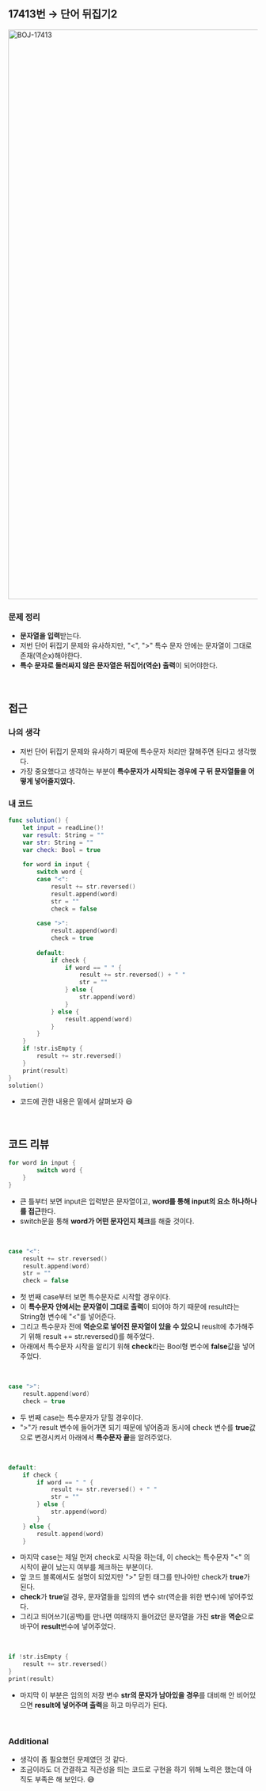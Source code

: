 ## 17413번 → 단어 뒤집기2
<img width="1151" alt="BOJ-17413" src="https://user-images.githubusercontent.com/64394744/152283552-fa94aab9-d255-4ef6-a06c-cb8d9e6095b4.png">
</br>

### 문제 정리
* **문자열을 입력**받는다.
* 저번 단어 뒤집기 문제와 유사하지만, "<", ">" 특수 문자 안에는 문자열이 그대로 존재(역순x)해야한다.
* **특수 문자로 둘러싸지 않은 문자열은 뒤집어(역순) 출력**이 되어야한다.
</br>

## 접근

### 나의 생각 
* 저번 단어 뒤집기 문제와 유사하기 때문에 특수문자 처리만 잘해주면 된다고 생각했다.
* 가장 중요했다고 생각하는 부분이 **특수문자가 시작되는 경우에 구 뒤 문자열들을 어떻게 넣어줄지였다.**

### 내 코드
```swift
func solution() {
    let input = readLine()!
    var result: String = ""
    var str: String = ""
    var check: Bool = true
    
    for word in input {
        switch word {
        case "<":
            result += str.reversed()
            result.append(word)
            str = ""
            check = false
            
        case ">":
            result.append(word)
            check = true
            
        default:
            if check {
                if word == " " {
                    result += str.reversed() + " "
                    str = ""
                } else {
                    str.append(word)
                }
            } else {
                result.append(word)
            }
        }
    }
    if !str.isEmpty {
        result += str.reversed()
    }
    print(result)
}
solution()
```
- 코드에 관한 내용은 밑에서 살펴보자 😆
</br>

## 코드 리뷰
```swift
for word in input {
        switch word {
    }
}
```
- 큰 틀부터 보면 input은 입력받은 문자열이고, **word를 통해 input의 요소 하나하나를 접근**한다.
- switch문을 통해 **word가 어떤 문자인지 체크**를 해줄 것이다.
</br>

```swift
case "<":
    result += str.reversed()
    result.append(word)
    str = ""
    check = false
```
- 첫 번째 case부터 보면 특수문자로 시작할 경우이다.
- 이 **특수문자 안에서는 문자열이 그대로 출력**이 되어야 하기 때문에 result라는 String형 변수에 "<"를 넣어준다.
- 그리고 특수문자 전에 **역순으로 넣어진 문자열이 있을 수 있으니** reuslt에 추가해주기 위해 result += str.reversed()를 해주었다.
- 아래에서 특수문자 시작을 알리기 위해 **check**라는 Bool형 변수에 **false**값을 넣어주었다.
</br>

```swift
case ">":
    result.append(word)
    check = true
```
- 두 번째 case는 특수문자가 닫힐 경우이다.
- ">"가 result 변수에 들어가면 되기 때문에 넣어줌과 동시에 check 변수를 **true**값으로 변경시켜서 아래에서 **특수문자 끝**을 알려주었다.
</br>

```swift
default:
    if check {
        if word == " " {
            result += str.reversed() + " "
            str = ""
        } else {
            str.append(word)
        }
    } else {
        result.append(word)
    }
```
- 마지막 case는 제일 먼저 check로 시작을 하는데, 이 check는 특수문자 "<" 의 시작이 끝이 났는지 여부를 체크하는 부분이다.
- 앞 코드 블록에서도 설명이 되었지만 ">" 닫힌 태그를 만나야만 check가 **true**가 된다.
- **check**가 **true**일 경우, 문자열들을 임의의 변수 str(역순을 위한 변수)에 넣어주었다.
- 그리고 띄어쓰기(공백)를 만나면 여태까지 들어갔던 문자열을 가진 **str**을 **역순**으로 바꾸어 **result**변수에 넣어주었다.
</br>

```swift
if !str.isEmpty {
    result += str.reversed()
}
print(result)
```
- 마지막 이 부분은 임의의 저장 변수 **str의 문자가 남아있을 경우**를 대비해 안 비어있으면 **result에 넣어주며 출력**을 하고 마무리가 된다.
</br>



### Additional
- 생각이 좀 필요했던 문제였던 것 같다.
- 조금이라도 더 간결하고 직관성을 띄는 코드로 구현을 하기 위해 노력은 했는데 아직도 부족은 해 보인다. 😅

